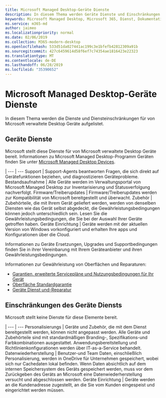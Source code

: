 ```yaml
---
title: Microsoft Managed Desktop-Geräte Dienste
description: In diesem Thema werden Geräte Dienste und Einschränkungen für Microsoft Managed Desktop aufgeführt.
keywords: Microsoft Managed Desktop, Microsoft 365, Dienst, Dokumentation
ms.service: m365-md
author: jaimeo
ms.localizationpriority: normal
ms.date: 02/06/2019
ms.collection: M365-modern-desktop
ms.openlocfilehash: 533d51da027441ac199c3e1bfefb42812309a91b
ms.sourcegitcommit: 427c6459614d58f6ef7c74354ae1816423e22323
ms.translationtype: MT
ms.contentlocale: de-DE
ms.lasthandoff: 06/28/2019
ms.locfileid: "35390652"
---
```

# <a name="microsoft-managed-desktop-device-services"></a>Microsoft Managed Desktop-Geräte Dienste

In diesem Thema werden die Dienste und Diensteinschränkungen für von Microsoft verwaltete Desktop Geräte aufgelistet.

## <a name="device-services"></a>Geräte Dienste

Microsoft stellt diese Dienste für von Microsoft verwaltete Desktop Geräte bereit. Informationen zu Microsoft Managed Desktop-Programm Geräten finden Sie unter [Microsoft Managed Desktop Devices](device-list.md).

 | 
 --- | ---
Support | Support-Agents beantworten Fragen, die sich direkt auf Gerätefunktionen beziehen, und diagnostizieren Geräteprobleme.
Bestandsaufnahme | Alle Geräte werden im Verwaltungsportal von Microsoft Managed Desktop zur Inventarisierung und Statusverfolgung nachverfolgt.
Firmware/Treiberupdates | Firmware/Treiberupdates werden zur Kompatibilität von Microsoft bereitgestellt und überwacht. 
Zubehör | Zubehörteile, die mit Ihrem Gerät geliefert werden, werden von denselben Diensten wie das Gerät selbst abgedeckt, die Gewährleistungsbedingungen können jedoch unterschiedlich sein. Lesen Sie die Gewährleistungsbedingungen, die Sie bei der Auswahl Ihrer Geräte getroffen haben. 
Geräte Einrichtung    | Geräte werden mit der aktuellen Version von Windows vorkonfiguriert und erhalten Ihre apps und Konfigurationen über die Cloud. 

Informationen zu Geräte Ersetzungen, Upgrades und Supportbedingungen finden Sie in ihrer Vereinbarung mit Ihrem Geräteanbieter und ihren Gewährleistungsbedingungen.

Informationen zur Gewährleistung von Oberflächen und Reparaturen:
- [Garantien, erweiterte Servicepläne und Nutzungsbedingungen für Ihr Gerät](https://support.microsoft.com/help/4040687/info-about-warranties-extended-service-plans-and-terms-conditions)
- [Oberfläche Standardgarantie](https://support.microsoft.com/help/4036296)
- [Geräte Dienst und-Reparatur](https://support.microsoft.com/devices)

## <a name="device-service-limitations"></a>Einschränkungen des Geräte Diensts

Microsoft stellt keine Dienste für diese Elemente bereit.

 | 
 --- | ---
Personalisierungs | Geräte und Zubehör, die mit dem Dienst bereitgestellt werden, können nicht angepasst werden. Alle Geräte und Zubehörteile sind mit standardmäßigen Branding-, Spezifikations-und Farbkombinationen ausgestattet. Anwendungsbereitstellung und Richtlinienkonfigurationen werden über IT-as-a-Service behandelt.
Datenwiederherstellung | Benutzer-und Team Daten, einschließlich Personalisierung, werden in OneDrive für Unternehmen gespeichert, wobei sich nur Cachedaten lokal befinden. Wenn Daten absichtlich auf dem internen Speichersystem des Geräts gespeichert werden, muss vor dem Zurückgeben des Geräts an Microsoft eine Datenwiederherstellung versucht und abgeschlossen werden.
Geräte Einrichtung | Geräte werden an die Kundenadresse zugestellt, an die Sie vom Kunden eingespeist und eingerichtet werden müssen.
